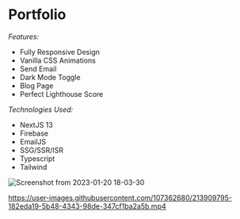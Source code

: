 # Portfolio

_Features:_

- Fully Responsive Design
- Vanilla CSS Animations
- Send Email
- Dark Mode Toggle
- Blog Page
- Perfect Lighthouse Score

_Technologies Used:_

- NextJS 13
- Firebase
- EmailJS
- SSG/SSR/ISR
- Typescript
- Tailwind

![Screenshot from 2023-01-20 18-03-30](https://user-images.githubusercontent.com/107362680/213820577-72ad2154-4405-42a3-8b34-3584ddf7f0bd.png)


https://user-images.githubusercontent.com/107362680/213909795-182eda19-5b48-4343-98de-347cf1ba2a5b.mp4

